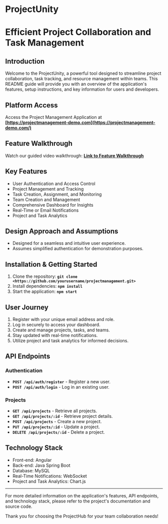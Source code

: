 # **ProjectUnity**

# **Efficient Project Collaboration and Task Management**

## **Introduction**

Welcome to the ProjectUnity, a powerful tool designed to streamline project collaboration, task tracking, and resource management within teams. This README guide will provide you with an overview of the application's features, setup instructions, and key information for users and developers.

## **Platform Access**

Access the Project Management Application at **[https://projectmanagement-demo.com](https://projectmanagement-demo.com/)**

## **Feature Walkthrough**

Watch our guided video walkthrough: **[Link to Feature Walkthrough](https://youtube-link-to-walkthrough/)**

## **Key Features**

- User Authentication and Access Control
- Project Management and Tracking
- Task Creation, Assignment, and Monitoring
- Team Creation and Management
- Comprehensive Dashboard for Insights
- Real-Time or Email Notifications
- Project and Task Analytics

## **Design Approach and Assumptions**

- Designed for a seamless and intuitive user experience.
- Assumes simplified authentication for demonstration purposes.

## **Installation & Getting Started**

1. Clone the repository: **`git clone <https://github.com/yourusername/projectmanagement.git>`**
2. Install dependencies: **`npm install`**
3. Start the application: **`npm start`**

## **User Journey**

1. Register with your unique email address and role.
2. Log in securely to access your dashboard.
3. Create and manage projects, tasks, and teams.
4. Stay updated with real-time notifications.
5. Utilize project and task analytics for informed decisions.

## **API Endpoints**

### **Authentication**

- **`POST /api/auth/register`** - Register a new user.
- **`POST /api/auth/login`** - Log in an existing user.

### **Projects**

- **`GET /api/projects`** - Retrieve all projects.
- **`GET /api/projects/:id`** - Retrieve project details.
- **`POST /api/projects`** - Create a new project.
- **`PUT /api/projects/:id`** - Update a project.
- **`DELETE /api/projects/:id`** - Delete a project.



## **Technology Stack**

- Front-end: Angular
- Back-end: Java Spring Boot
- Database: MySQL
- Real-Time Notifications: WebSocket
- Project and Task Analytics: Chart.js

---

For more detailed information on the application's features, API endpoints, and technology stack, please refer to the project's documentation and source code.

Thank you for choosing the ProjectHub for your team collaboration needs!
